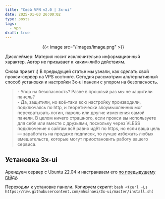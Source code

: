 ```yaml
---
title: "Свой VPN v2.0 | 3x-ui"
date: 2025-01-03 20:00:02
type: posts
tags:
  - vpn
draft: true
---
```


<center>{{< image src="/images/image.png" >}}</center>

Дисклеймер: Материл носит исключительно информационный характер. Автор не призывает к каким-либо действиям.

Снова привет :) В предыдущей статье мы узнали, как сделать свой прокси-сервер на VPS хостинге. Сегодня рассмотрим альтернативный способ установки и настройки 3x-ui панели с упором на безопасность. 

<!--more-->

>\- Упор на безопасность? Разве в прошлый раз мы не защитили панель?  
>\- Да, защитили, но всё-таки всю настройку производили, подключаясь по http, и теоретически злоумышленник мог перехватывать логин, пароль или другие изменения самой панели. В целом ничего страшного, если прокси вы используете для себя или вместе с друзьями, поскольку через VLESS подключение к сайтам всё равно идёт по https, но если ваша цель — заработать на продаже подписок, то лучше избежать любых вмешательств, которые могут приостановить работу вашего сервиса.

## Установка 3x-ui
Арендуем сервер с Ubuntu 22.04 и настраиваем его [по предыдущему гайду](https://noisycake.ru/articles/vpn_server/). 

Переходим к установке панели. Копируем скрипт: `bash <(curl -Ls https://raw.githubusercontent.com/mhsanaei/3x-ui/master/install.sh)`
